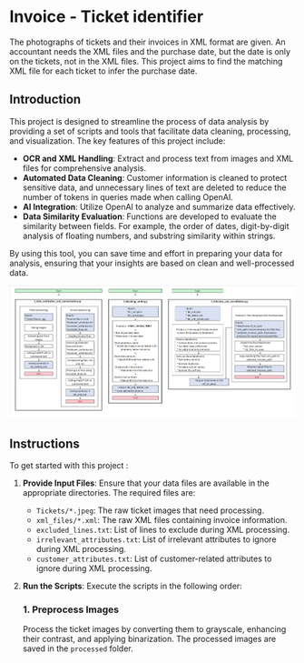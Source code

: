# Invoice - Ticket identifier

The photographs of tickets and their invoices in XML format are given. An accountant needs the XML files and the purchase date, but the date is only on the tickets, not in the XML files. This project aims to find the matching XML file for each ticket to infer the purchase date.

## Introduction

This project is designed to streamline the process of data analysis by providing a set of scripts and tools that facilitate data cleaning, processing, and visualization. The key features of this project include:

- **OCR and XML Handling**: Extract and process text from images and XML files for comprehensive analysis.
- **Automated Data Cleaning**: Customer information is cleaned to protect sensitive data, and unnecessary lines of text are deleted to reduce the number of tokens in queries made when calling OpenAI.
- **AI Integration**: Utilize OpenAI to analyze and summarize data effectively.
- **Data Similarity Evaluation**: Functions are developed to evaluate the similarity between fields. For example, the order of dates, digit-by-digit analysis of floating numbers, and substring similarity within strings.

By using this tool, you can save time and effort in preparing your data for analysis, ensuring that your insights are based on clean and well-processed data.

![Example Visualization](diagrama_de_flujo_horizontal.png)

## Instructions

To get started with this project :

1. **Provide Input Files**: Ensure that your data files are available in the appropriate directories. The required files are:
   - `Tickets/*.jpeg`: The raw ticket images that need processing.
   - `xml_files/*.xml`: The raw XML files containing invoice information.
   - `excluded_lines.txt`: List of lines to exclude during XML processing.
   - `irrelevant_attributes.txt`: List of irrelevant attributes to ignore during XML processing.
   - `customer_attributes.txt`: List of customer-related attributes to ignore during XML processing.

2. **Run the Scripts**: Execute the scripts in the following order:

   ### 1. Preprocess Images
   Process the ticket images by converting them to grayscale, enhancing their contrast, and applying binarization. The processed images are saved in the `processed` folder.
